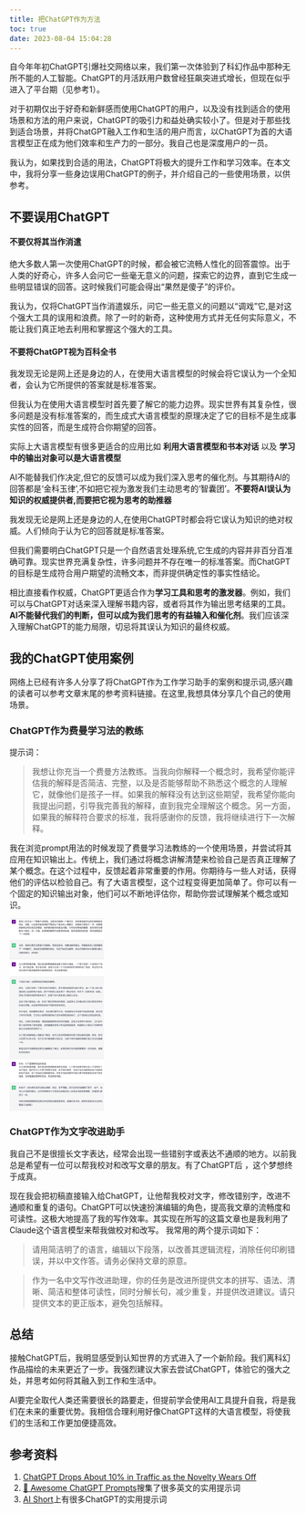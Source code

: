```yaml
---
title: 把ChatGPT作为方法
toc: true
date: 2023-08-04 15:04:28
---
```


自今年年初ChatGPT引爆社交网络以来，我们第一次体验到了科幻作品中那种无所不能的人工智能。ChatGPT的月活跃用户数曾经狂飙突进式增长，但现在似乎进入了平台期（见参考1）。

对于初期仅出于好奇和新鲜感而使用ChatGPT的用户，以及没有找到适合的使用场景和方法的用户来说，ChatGPT的吸引力和益处确实较小了。但是对于那些找到适合场景，并将ChatGPT融入工作和生活的用户而言，以ChatGPT为首的大语言模型正在成为他们效率和生产力的一部分。我自己也是深度用户的一员。

我认为，如果找到合适的用法，ChatGPT将极大的提升工作和学习效率。在本文中，我将分享一些身边误用ChatGPT的例子，并介绍自己的一些使用场景，以供参考。

## 不要误用ChatGPT

#### 不要仅将其当作消遣

绝大多数人第一次使用ChatGPT的时候，都会被它流畅人性化的回答震惊。出于人类的好奇心，许多人会问它一些毫无意义的问题，探索它的边界，直到它生成一些明显错误的回答。这时候我们可能会得出“果然是傻子”的评价。

我认为，仅将ChatGPT当作消遣娱乐，问它一些无意义的问题以“调戏”它,是对这个强大工具的误用和浪费。除了一时的新奇，这种使用方式并无任何实际意义，不能让我们真正地去利用和掌握这个强大的工具。

#### 不要将ChatGPT视为百科全书

我发现无论是网上还是身边的人，在使用大语言模型的时候会将它误认为一个全知者，会认为它所提供的答案就是标准答案。  

但我认为在使用大语言模型时首先要了解它的能力边界。现实世界有其复杂性，很多问题是没有标准答案的，而生成式大语言模型的原理决定了它的目标不是生成事实性的回答，而是生成符合你期望的回答。  

实际上大语言模型有很多更适合的应用比如 **利用大语言模型和书本对话**  以及 **学习中的输出对象可以是大语言模型**   

AI不能替我们作决定,但它的反馈可以成为我们深入思考的催化剂。与其期待AI的回答都是‘金科玉律’,不如把它视为激发我们主动思考的‘智囊团’。**不要将AI误认为知识的权威提供者,而要把它视为思考的助推器**

我发现无论是网上还是身边的人,在使用ChatGPT时都会将它误认为知识的绝对权威。人们倾向于认为它的回答就是标准答案。

但我们需要明白ChatGPT只是一个自然语言处理系统,它生成的内容并非百分百准确可靠。现实世界充满复杂性，许多问题并不存在唯一的标准答案。而ChatGPT的目标是生成符合用户期望的流畅文本，而非提供确定性的事实性结论。

相比直接看作权威，ChatGPT更适合作为**学习工具和思考的激发器**。例如，我们可以与ChatGPT对话来深入理解书籍内容，或者将其作为输出思考结果的工具。**AI不能替代我们的判断，但可以成为我们思考的有益输入和催化剂**。我们应该深入理解ChatGPT的能力局限，切忌将其误认为知识的最终权威。

## 我的ChatGPT使用案例

网络上已经有许多人分享了将ChatGPT作为工作学习助手的案例和提示词,感兴趣的读者可以参考文章末尾的参考资料链接。在这里,我想具体分享几个自己的使用场景。

### ChatGPT作为费曼学习法的教练

提示词：

> 我想让你充当一个费曼方法教练。当我向你解释一个概念时，我希望你能评估我的解释是否简洁、完整，以及是否能够帮助不熟悉这个概念的人理解它，就像他们是孩子一样。如果我的解释没有达到这些期望，我希望你能向我提出问题，引导我完善我的解释，直到我完全理解这个概念。另一方面，如果我的解释符合要求的标准，我将感谢你的反馈，我将继续进行下一次解释。

我在浏览prompt用法的时候发现了费曼学习法教练的一个使用场景，并尝试将其应用在知识输出上。传统上，我们通过将概念讲解清楚来检验自己是否真正理解了某个概念。在这个过程中，反馈起着非常重要的作用。你期待与一些人对话，获得他们的评估以检验自己。有了大语言模型，这个过程变得更加简单了。你可以有一个固定的知识输出对象，他们可以不断地评估你，帮助你尝试理解某个概念或知识。

<img src="images/ChatGPT作为费曼方法教练.png" alt="ChatGPT作为费曼方法教练" style="zoom: 33%;" div align=center />

### ChatGPT作为文字改进助手

我自己不是很擅长文字表达，经常会出现一些错别字或表达不通顺的地方。以前我总是希望有一位可以帮我校对和改写文章的朋友。有了ChatGPT后 ，这个梦想终于成真。

现在我会把初稿直接输入给ChatGPT，让他帮我校对文字，修改错别字，改进不通顺和重复的语句。ChatGPT可以快速扮演编辑的角色，提高我文章的流畅度和可读性。这极大地提高了我的写作效率。其实现在所写的这篇文章也是我利用了Claude这个语言模型来帮我做校对和改写。
我常用的两个提示词如下：

> 请用简洁明了的语言，编辑以下段落，以改善其逻辑流程，消除任何印刷错误，并以中文作答。请务必保持文章的原意。

> 作为一名中文写作改进助理，你的任务是改进所提供文本的拼写、语法、清晰、简洁和整体可读性，同时分解长句，减少重复，并提供改进建议。请只提供文本的更正版本，避免包括解释。

## 总结

接触ChatGPT后，我明显感受到认知世界的方式进入了一个新阶段。我们离科幻作品描绘的未来更近了一步。我强烈建议大家去尝试ChatGPT，体验它的强大之处，并思考如何将其融入到工作和生活中。

AI要完全取代人类还需要很长的路要走，但提前学会使用AI工具提升自我，将是我们在未来的重要优势。我相信合理利用好像ChatGPT这样的大语言模型，将使我们的生活和工作更加便捷高效。


## 参考资料

1. [ChatGPT Drops About 10% in Traffic as the Novelty Wears Off](https://www.similarweb.com/blog/insights/ai-news/chatgpt-traffic-drops/)
2.  [🧠 Awesome ChatGPT Prompts](https://prompts.chat/)搜集了很多英文的实用提示词
3. [AI Short](https://www.aishort.top/)上有很多ChatGPT的实用提示词
